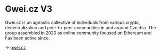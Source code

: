 # Gwei.cz V3

Gwei.cz is an agnostic collective of individuals from various crypto, decentralization and peer-to-peer communities in and around Czechia. The group assembled in 2020 as online community focused on Ethereum and has been active since.

→ [gwei.cz](https://gwei.cz)